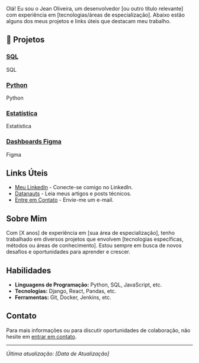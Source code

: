 Olá! Eu sou o Jean Oliveira, um desenvolvedor [ou outro título relevante] com experiência em [tecnologias/áreas de especialização]. Abaixo estão alguns dos meus projetos e links úteis que destacam meu trabalho.

## 🚀 Projetos

### [SQL](https://github.com/jeanoliveirais/cursosql)
SQL

### [Python](https://link-para-seu-projeto-2.com)
Python

### [Estatística](https://link-para-seu-projeto-2.com)
Estatística

### [Dashboards Figma](https://www.figma.com/@jeanoliveirads)
Figma

## Links Úteis

- [Meu LinkedIn](https://www.linkedin.com/in/jeanoliveirasi/) - Conecte-se comigo no LinkedIn.
- [Datanauts](https://datanauts.com.br) - Leia meus artigos e posts técnicos.
- [Entre em Contato](mailto:seu-email@example.com) - Envie-me um e-mail.

## Sobre Mim

Com [X anos] de experiência em [sua área de especialização], tenho trabalhado em diversos projetos que envolvem [tecnologias específicas, métodos ou áreas de conhecimento]. Estou sempre em busca de novos desafios e oportunidades para aprender e crescer.

## Habilidades

- **Linguagens de Programação:** Python, SQL, JavaScript, etc.
- **Tecnologias:** Django, React, Pandas, etc.
- **Ferramentas:** Git, Docker, Jenkins, etc.

## Contato

Para mais informações ou para discutir oportunidades de colaboração, não hesite em [entrar em contato](mailto:seu-email@example.com).

---

*Última atualização: [Data de Atualização]*

